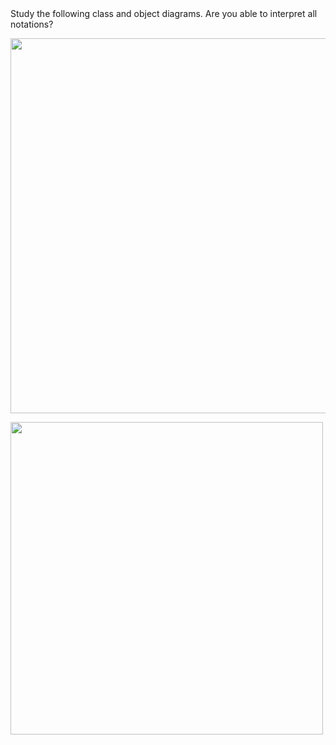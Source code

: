 <panel header="{{ icon_Q }} Are you able to interpret CD/OD notations?" expanded>


<question>
Study the following class and object diagrams. Are you able to interpret all notations?

<p/>
<img src="../images/classDiagramsAllNotations.png" width="600" />
<p/>
<img src="../images/objectDiagramsAllNotations.png" width="500" />

</question>
</panel>
